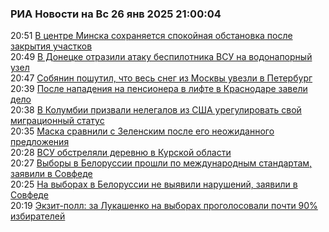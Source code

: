 <h3>РИА Новости на Вс 26 янв 2025 21:00:04</h3>
<div class="rssn table">
  <span class="smaller gray hspace">20:51</span> <a class="nodecor" href="https://ria.ru/20250126/minsk-1995591681.html">В центре Минска сохраняется спокойная обстановка после закрытия участков</a>
</div>
<div class="rssn table">
  <span class="smaller gray hspace">20:49</span> <a class="nodecor" href="https://ria.ru/20250126/donetsk-1995591554.html">В Донецке отразили атаку беспилотника ВСУ на водонапорный узел</a>
</div>
<div class="rssn table">
  <span class="smaller gray hspace">20:47</span> <a class="nodecor" href="https://ria.ru/20250126/sobyanin-1995591254.html">Собянин пошутил, что весь снег из Москвы увезли в Петербург</a>
</div>
<div class="rssn table">
  <span class="smaller gray hspace">20:39</span> <a class="nodecor" href="https://ria.ru/20250126/delo-1995590073.html">После нападения на пенсионера в лифте в Краснодаре завели дело</a>
</div>
<div class="rssn table">
  <span class="smaller gray hspace">20:38</span> <a class="nodecor" href="https://ria.ru/20250126/nelegaly-1995589866.html">В Колумбии призвали нелегалов из США урегулировать свой миграционный статус</a>
</div>
<div class="rssn table">
  <span class="smaller gray hspace">20:35</span> <a class="nodecor" href="https://ria.ru/20250126/mask-1995589709.html">Маска сравнили с Зеленским после его неожиданного предложения</a>
</div>
<div class="rssn table">
  <span class="smaller gray hspace">20:28</span> <a class="nodecor" href="https://ria.ru/20250126/obstrel-1995589443.html">ВСУ обстреляли деревню в Курской области</a>
</div>
<div class="rssn table">
  <span class="smaller gray hspace">20:27</span> <a class="nodecor" href="https://ria.ru/20250126/vybory-1995589238.html">Выборы в Белоруссии прошли по международным стандартам, заявили в Совфеде</a>
</div>
<div class="rssn table">
  <span class="smaller gray hspace">20:25</span> <a class="nodecor" href="https://ria.ru/20250126/vybor-1995588917.html">На выборах в Белоруссии не выявили нарушений, заявили в Совфеде</a>
</div>
<div class="rssn table">
  <span class="smaller gray hspace">20:19</span> <a class="nodecor" href="https://ria.ru/20250126/lukashenko-1995588515.html">Экзит-полл: за Лукашенко на выборах проголосовали почти 90% избирателей</a>
</div>